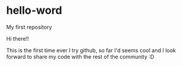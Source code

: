 # hello-word
My first repository

Hi there!!

This is the first time ever I try github, so far I'd seems cool and I look forward to share my code with the rest of the community  :D
